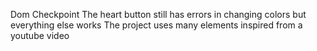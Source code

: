 Dom Checkpoint 
The heart button still has errors in changing colors but everything else works
The project uses many elements inspired from a youtube video
